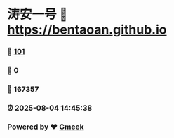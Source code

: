 # 涛安一号 :link: https://bentaoan.github.io 
### :page_facing_up: [101](https://bentaoan.github.io/tag.html) 
### :speech_balloon: 0 
### :hibiscus: 167357 
### :alarm_clock: 2025-08-04 14:45:38 
### Powered by :heart: [Gmeek](https://github.com/Meekdai/Gmeek)

